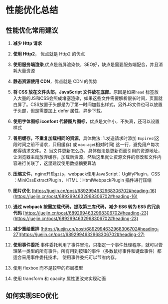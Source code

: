 # 性能优化总结

## 性能优化常用建议

1. **减少 Http 请求**
2. **使用 Http2**， 优点就是 Http2 的优点
3. **使用服务端渲染**,优点是首屏渲染快，SEO好，缺点是需要服务端配合，并且消耗大量资源
4. **静态资源使用 CDN**，优点就是 CDN 的优势
5. **将 CSS 放在文件头部，JavaScript 文件放在底部**。原因是如果`head` 标签放入大量的JS和CSS会照成堵塞渲染，如果这些文件需要解析很长时间，页面就白屏了。CSS放置于头部是为了第一时间加载出样式，另外JS文件也可以放置于头部，但是需要加上 defer 属性，异步下载。
6. **使用字体图标 iconfont 代替图片图标**，优点是文件小，不失真，还可以设置样式
7. **善用缓存，不重复加载相同的资源**，具体做法: 1.发送请求时添加 `Expires`(这段时间之前不请求，只用缓存) 或 `max-age`(相对时间) 这一行，避免用户每次都得请求文件。2. 当文件更新怎么办，具体做法是更新页面引用的资源地址，让浏览器主动放弃缓存，加载新资源，然后这里就让资源文件的修改和文件内容进行关联了，这里建议使用数据摘要算法

8. **压缩文件**，nginx开启`gzip`，webpack使用JavaScript：UglifyPlugin，CSS ：MiniCssExtractPlugin，HTML：HtmlWebpackPlugin 插件进行压缩

9. **图片优化** [https://juejin.cn/post/6892994632968306702#heading-16](https://juejin.cn/post/6892994632968306702#heading-16)

10. **通过 webpack 按需加载代码，提取第三库代码，减少 ES6 转为 ES5 的冗余代码** [https://juejin.cn/post/6892994632968306702#heading-23](https://juejin.cn/post/6892994632968306702#heading-23)

11. **减少重绘重排** [https://juejin.cn/post/6892994632968306702#heading-27](https://juejin.cn/post/6892994632968306702#heading-27)

12. **使用事件委托** 事件委托利用了事件冒泡，只指定一个事件处理程序，就可以管理某一类型的所有事件。所有用到按钮的事件（多数鼠标事件和键盘事件）都适合采用事件委托技术， 使用事件委托可以节省内存。

13. 使用 flexbox 而不是较早的布局模型

14. 使用 transform 和 opacity 属性更改来实现动画 

## 如何实现SEO优化
